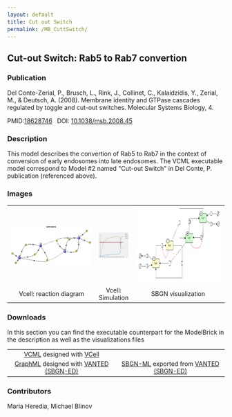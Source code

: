 ```yaml
---
layout: default
title: Cut out Switch
permalink: /MB_CuttSwitch/
---
```

## Cut-out Switch: Rab5 to Rab7 convertion

### Publication 

Del Conte-Zerial, P., Brusch, L., Rink, J., Collinet, C., Kalaidzidis, Y., Zerial, M., & Deutsch, A. (2008). Membrane identity and GTPase cascades regulated by toggle and cut-out switches. Molecular Systems Biology, 4. 

 PMID:<a href="https://www.ncbi.nlm.nih.gov/pubmed/?term=10.1038%2Fmsb.2008.45">18628746</a>&ensp; 
 DOI: <a href="https://doi.org/10.1038/msb.2008.45"> 10.1038/msb.2008.45</a><br />

### Description

This model describes the convertion of Rab5 to Rab7 in the context of conversion of early endosomes into late endosomes. The VCML executable model correspond to Model #2 named "Cut-out Switch" in Del Conte, P. publication (referenced above).
### Images
<center>
 <table> 
 <tr>
  <td align="center" width="280"><a href="https://modelbricks.github.io/images/Vcellimages/CuttSwitch_Vcell.PNG"><img align="center" src="/images/Vcellimages/CuttSwitch_Vcell.PNG"/></a></td>
    <td align="center"><a href="https://modelbricks.github.io/images/Vcellimages/CuttSwitch_Vcell_sim.PNG"><img align="center" src="/images/Vcellimages/CuttSwitch_Vcell_sim.PNG"/></a></td>
   <td align="center" width="280"><a href="https://modelbricks.github.io/images/SBGNfiles/cuttswitch_SBGN.PNG"><img align="center" src="/images/SBGNfiles/cuttswitch_SBGN.PNG" height="180"> </a></td>
 </tr>
 <tr>
  <td align="center"> Vcell: reaction diagram </td>
   <td align="center"> Vcell: Simulation </td>
  <td align="center">SBGN visualization </td>
   </tr>
 </table>
</center>

### Downloads 

In this section you can find the executable counterpart for the ModelBrick in the description as well as the visualizations files
<center>
<table> 
 <td align="center"><a href="/modelbricks/VCML_SBMLfiles/">VCML</a> designed with <a href="http://vcell.org"> VCell</a>  </td> 
 <td align="center"><!-- <a href="/modelbricks/VCML_SBMLfiles/">SBML</a> exported from <a href="http://vcell.org"> VCell</a>  --></td> 
 <tr>
    <td align="center" width="33%"><a href="/modelbricks/SBGNexecutablefiles/CuttSwitch_SBGN.graphml">GraphML</a> designed with <a href="https://immersive-analytics.infotech.monash.edu/vanted/addons/sbgn-ed/">VANTED (SBGN-ED)</a></td>
    <td align="center" width="33%"><a href="/modelbricks/SBGNexecutablefiles/CuttSwitch_SBGN.sbgn">SBGN-ML</a> exported from <a href="https://immersive-analytics.infotech.monash.edu/vanted/addons/sbgn-ed/">VANTED (SBGN-ED)</a></td>
 </tr>
 </table>
 </center>


### Contributors
Maria Heredia, Michael Blinov
 
